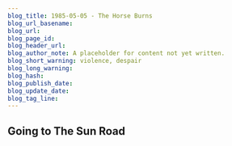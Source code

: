 ```yaml
---
blog_title: 1985-05-05 - The Horse Burns
blog_url_basename: 
blog_url: 
blog_page_id: 
blog_header_url: 
blog_author_note: A placeholder for content not yet written.
blog_short_warning: violence, despair
blog_long_warning: 
blog_hash: 
blog_publish_date: 
blog_update_date: 
blog_tag_line:
---
```

## Going to The Sun Road
